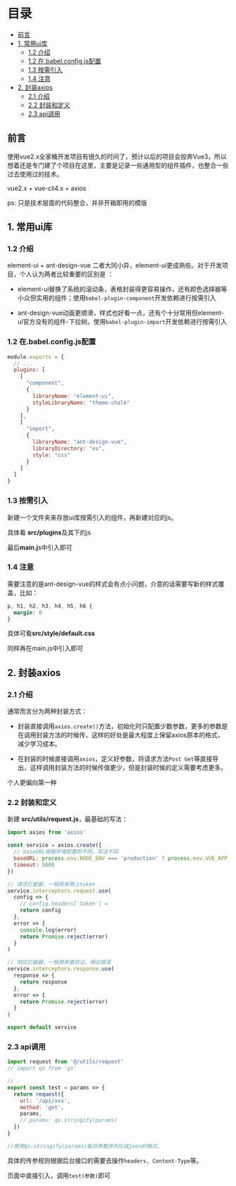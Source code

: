 # 目录

<!-- vscode-markdown-toc -->
* [前言](#)
* [1. 常用ui库](#ui)
	* [1.2 介绍](#-1)
	* [1.2 在.babel.config.js配置](#babel.config.js)
	* [1.3 按需引入](#-1)
	* [1.4 注意](#-1)
* [2. 封装axios](#axios)
	* [2.1 介绍](#-1)
	* [2.2 封装和定义](#-1)
	* [2.3 api调用](#api)

<!-- vscode-markdown-toc-config
	numbering=false
	autoSave=true
	/vscode-markdown-toc-config -->
<!-- /vscode-markdown-toc -->

## <a name=''></a>前言

使用vue2.x全家桶开发项目有很久的时间了，预计以后的项目会投奔Vue3，所以想着还是专门建了个项目在这里，主要是记录一些通用型的组件插件，也整合一些过去使用过的技术。

vue2.x + vue-cli4.x + axios

ps: 只是技术层面的代码整合，并非开箱即用的模版

## <a name='ui'></a>1. 常用ui库 

### <a name='-1'></a>1.2 介绍

element-ui + ant-design-vue 二者大同小异，element-ui更成熟些。对于开发项目，个人认为两者比较重要的区别是 ：

* element-ui替换了系统的滚动条，表格封装得更容易操作，还有颜色选择器等小众但实用的组件；使用`babel-plugin-component`开发依赖进行按需引入

* ant-design-vue动画更顺滑，样式也好看一点，还有个十分常用但element-ui官方没有的组件-下拉树。使用`babel-plugin-import`开发依赖进行按需引入

### <a name='babel.config.js'></a>1.2 在.babel.config.js配置

```js 
module.exports = {
  // ...
  plugins: [
    [
      "component",
      {
        libraryName: "element-ui",
        styleLibraryName: "theme-chalk"
      }
    ],
    [
      "import",
      {
        libraryName: "ant-design-vue",
        libraryDirectory: "es",
        style: "css"
      }
    ]
  ]
}
```

### <a name='-1'></a>1.3 按需引入

新建一个文件夹来存放ui库按需引入的组件，再新建对应的js。

具体看 **src/plugins**及其下的js

最后**main.j**s中引入即可

### <a name='-1'></a>1.4 注意

需要注意的是ant-design-vue的样式会有点小问题，介意的话需要写新的样式覆盖，比如：

```css
p, h1, h2, h3, h4, h5, h6 {
  margin: 0
}
```

具体可看**src/style/default.css**

同样再在main.js中引入即可

## <a name='axios'></a>2. 封装axios

### <a name='-1'></a>2.1 介绍

通常而言分为两种封装方式：

* 封装直接调用`axios.create()`方法，初始化时只配置少数参数，更多的参数是在调用封装方法的时候传，这样的好处是最大程度上保留axios原本的格式，减少学习成本。

* 在封装的时候直接调用`axios`，定义好参数，将请求方法`Post Get`等直接导出，这样调用封装方法的时候传值更少，但是封装时候的定义需要考虑更多。

个人更偏向第一种

### <a name='-1'></a>2.2 封装和定义

新建 **src/utils/request.js**，最基础的写法：

```js
import axios from 'axios'

const service = axios.create({
  // baseURL根据环境配置的不同，写法不同
  baseURL: process.env.NODE_ENV === 'production' ? process.env.VUE_APP_BASE_API : '',
  timeout: 5000
})

// 请求拦截器，一般用来带上token
service.interceptors.request.use(
  config => {
    // config.headers['token'] =
    return config
  },
  error => {
    console.log(error)
    return Promise.reject(error)
  }
)

// 响应拦截器，一般用来做验证、弹出错误
service.interceptors.response.use(
  response => {
    return response
  },
  error => {
    return Promise.reject(error)
  }
)

export default service
```

### <a name='api'></a>2.3 api调用 

```js
import request from '@/utils/request'
// import qs from 'qs'

//
export const test = params => {
  return request({
    url: '/api/xxx',
    method: 'get',
    params,
    // params: qs.stringify(params)
  })
}

//使用qs.stringify(params)能将参数序列化成json的格式。
```

具体的传参规则根据后台接口的需要去操作`headers, Content-Type`等。

页面中直接引入，调用`test(参数)`即可

